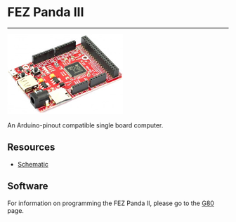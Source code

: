 # FEZ Panda III
---
![FEZ Panda III](images/fez-panda-iii.jpg)

An Arduino-pinout compatible single board computer.

## Resources

* [Schematic](http://files.ghielectronics.com/downloads/Schematics/FEZ/FEZ%20Panda%20III%20Rev%201.3%20Schematic.pdf)


## Software

For information on programming the FEZ Panda II, please go to the [G80](../scm/g80.md) page.

